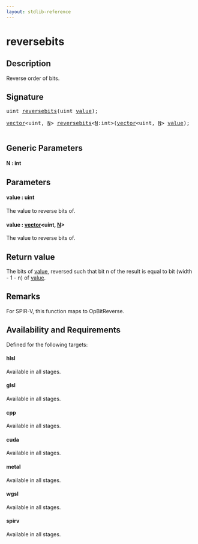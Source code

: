 ```yaml
---
layout: stdlib-reference
---
```


# reversebits

## Description

Reverse order of bits.



## Signature 

<pre>
<span class="code_keyword">uint</span> <a href="reversebits.html">reversebits</a>(<span class="code_keyword">uint</span> <a href="reversebits.html#decl-value" class="code_param">value</a>);

<a href="../types/vector/index.html" class="code_type">vector</a>&lt;<span class="code_keyword">uint</span>, <a href="reversebits.html#decl-N" class="code_var">N</a>&gt; <a href="reversebits.html">reversebits</a>&lt;<a href="reversebits.html#decl-N" class="code_var">N</a>:<span class="code_keyword">int</span>&gt;(<a href="../types/vector/index.html" class="code_type">vector</a>&lt;<span class="code_keyword">uint</span>, <a href="reversebits.html#decl-N" class="code_var">N</a>&gt; <a href="reversebits.html#decl-value" class="code_param">value</a>);

</pre>

## Generic Parameters

####  <a id="decl-N"></a>N  : int

## Parameters

####  <a id="decl-value"></a>value  : uint
The value to reverse bits of.

####  <a id="decl-value"></a>value  : [vector](../types/vector/index)\<uint, [N](../types/vector/index#decl-N)\>
The value to reverse bits of.


## Return value
The bits of <span class='code'><a href="reversebits.html#decl-value" class="code_param">value</a></span>, reversed such that bit n of the result is equal to bit (width - 1 - n) of <span class='code'><a href="reversebits.html#decl-value" class="code_param">value</a></span>.

## Remarks
For SPIR-V, this function maps to <span class='code'>OpBitReverse</span>.


## Availability and Requirements

Defined for the following targets:

#### hlsl
Available in all stages.

#### glsl
Available in all stages.

#### cpp
Available in all stages.

#### cuda
Available in all stages.

#### metal
Available in all stages.

#### wgsl
Available in all stages.

#### spirv
Available in all stages.



